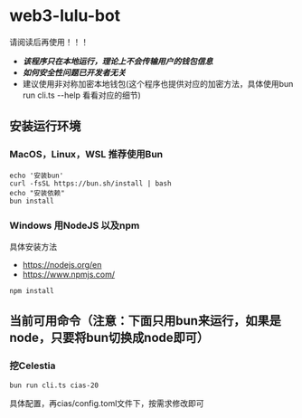 # web3-lulu-bot

请阅读后再使用！！！

- ***该程序只在本地运行，理论上不会传输用户的钱包信息***
- ***如何安全性问题已开发者无关***
- 建议使用非对称加密本地钱包(这个程序也提供对应的加密方法，具体使用bun run cli.ts --help 看看对应的细节)

## 安装运行环境

### MacOS，Linux，WSL 推荐使用Bun

```
echo '安装bun'
curl -fsSL https://bun.sh/install | bash
echo "安装依赖"
bun install
```
### Windows 用NodeJS 以及npm

具体安装方法

- https://nodejs.org/en
- https://www.npmjs.com/

```
npm install
```

## 当前可用命令（注意：下面只用bun来运行，如果是node，只要将bun切换成node即可）

### 挖Celestia

```
bun run cli.ts cias-20  
```
具体配置，再cias/config.toml文件下，按需求修改即可

